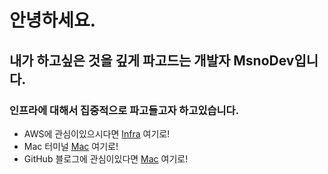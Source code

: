 # 안녕하세요.
## 내가 하고싶은 것을 깊게 파고드는 개발자 MsnoDev입니다.

### 인프라에 대해서 집중적으로 파고들고자 하고있습니다.
- AWS에 관심이있으시다면 [Infra](https://msnodeve.github.io/infra/) 여기로!
- Mac 터미널 [Mac](https://msnodeve.github.io/macos/) 여기로!
- GitHub 블로그에 관심이있다면 [Mac](https://msnodeve.github.io/macos/) 여기로!